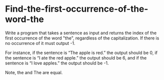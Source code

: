 # Find-the-first-occurrence-of-the-word-the
Write a program that takes a sentence as input and returns the index of the first occurrence of the word "the", regardless of the capitalization. If there is no occurrence of it must output -1.

For instance, if the sentence is “The apple is red.” the output should be 0, if the sentence is “I ate the red apple.” the output should be 6, and if the sentence is “I love apples.” the output should be -1.

Note, the and The are equal.

